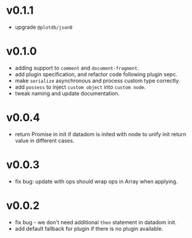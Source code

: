 # v0.1.1

 - upgrade `@plotdb/json0`


# v0.1.0

 - adding support to `comment` and `document-fragment`.
 - add plugin specification, and refactor code following plugin sepc.
 - make `serialize` asynchronous and process custom type correctly.
 - add `possess` to inject `custom object` into `custom node`.
 - tweak naming and update documentation.


# v0.0.4

 - return Promise in init if datadom is inited with node to unify init return value in different cases.


# v0.0.3

 - fix bug: update with ops should wrap ops in Array when applying.


# v0.0.2

 - fix bug - we don't need additional `then` statement in datadom init.
 - add default fallback for plugin if there is no plugin available.
